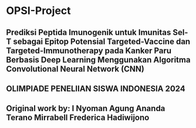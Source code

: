 # OPSI-Project
Prediksi Peptida Imunogenik untuk Imunitas Sel-T sebagai Epitop Potensial Targeted-Vaccine dan Targeted-Immunotherapy pada Kanker Paru Berbasis Deep Learning Menggunakan Algoritma Convolutional Neural Network (CNN)
-----------------------------------------
OLIMPIADE PENELIIAN SISWA INDONESIA 2024
-----------------------------------------
Original work by:
I Nyoman Agung Ananda Terano
Mirrabell Frederica Hadiwijono 
-----------------------------------------
